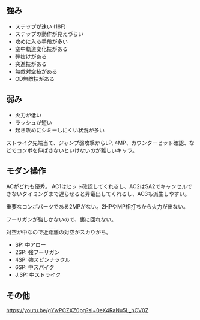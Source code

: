 ## 強み

- ステップが速い (18F)
- ステップの動作が見えづらい
- 攻めに入る手段が多い
- 空中軌道変化技がある
- 弾抜けがある
- 突進技がある
- 無敵対空技がある
- OD無敵技がある

## 弱み

- 火力が低い
- ラッシュが短い
- 起き攻めにシミーしにくい状況が多い

ストライク先端当て、ジャンプ弱攻撃からLP, 4MP、カウンターヒット確認、などでコンボを伸ばさないといけないのが難しいキャラ。

## モダン操作

ACがどれも優秀。
AC1はヒット確認してくれるし、AC2はSA2でキャンセルできないタイミングまで遅らせると昇竜出してくれるし、AC3も派生しやすい。

重要なコンボパーツである2MPがない。2HPやMP相打ちから火力が出ない。

フーリガンが強しかないので、裏に回れない。

対空が中なので近距離の対空がスカりがち。

- SP: 中アロー
- 2SP: 強フーリガン
- 4SP: 強スピンナックル
- 6SP: 中スパイク
- J.SP: 中ストライク

## その他

https://youtu.be/gYwPCZXZ0pg?si=0eX4RaNu5L_hCV0Z
